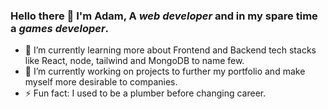 ### Hello there 👋 I'm Adam, A  _web developer_ and in my spare time a _games developer_.

* 🌱 I’m currently learning more about Frontend and Backend tech stacks like React, node, tailwind and MongoDB to name few.
* 🔭 I’m currently working on projects to further my portfolio and make myself more desirable to companies.
* ⚡ Fun fact: I used to be a plumber before changing career.
<!--
**adamclark-12/adamclark-12** is a ✨ _special_ ✨ repository because its `README.md` (this file) appears on your GitHub profile.

Here are some ideas to get you started:

- 🔭 I’m currently working on ...
- 🌱 I’m currently learning ...
- 👯 I’m looking to collaborate on ...
- 🤔 I’m looking for help with ...
- 💬 Ask me about ...
- 📫 How to reach me: ...
- 😄 Pronouns: ...
- ⚡ Fun fact: ...
-->
